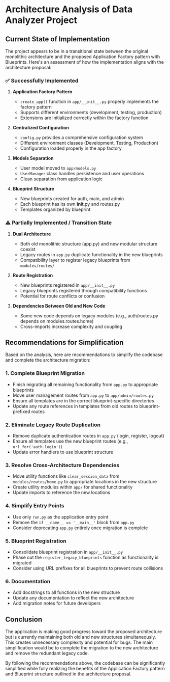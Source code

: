 # Architecture Analysis of Data Analyzer Project

## Current State of Implementation

The project appears to be in a transitional state between the original monolithic architecture and the proposed Application Factory pattern with Blueprints. Here's an assessment of how the implementation aligns with the architecture proposal:

### ✅ Successfully Implemented

1. **Application Factory Pattern**
   - `create_app()` function in `app/__init__.py` properly implements the factory pattern
   - Supports different environments (development, testing, production)
   - Extensions are initialized correctly within the factory function

2. **Centralized Configuration**
   - `config.py` provides a comprehensive configuration system
   - Different environment classes (Development, Testing, Production)
   - Configuration loaded properly in the app factory

3. **Models Separation**
   - User model moved to `app/models.py`
   - `UserManager` class handles persistence and user operations
   - Clean separation from application logic

4. **Blueprint Structure**
   - New blueprints created for auth, main, and admin
   - Each blueprint has its own __init__.py and routes.py
   - Templates organized by blueprint

### ⚠️ Partially Implemented / Transition State

1. **Dual Architecture**
   - Both old monolithic structure (app.py) and new modular structure coexist
   - Legacy routes in `app.py` duplicate functionality in the new blueprints
   - Compatibility layer to register legacy blueprints from `modules/routes/`

2. **Route Registration**
   - New blueprints registered in `app/__init__.py`
   - Legacy blueprints registered through compatibility functions
   - Potential for route conflicts or confusion

3. **Dependencies Between Old and New Code**
   - Some new code depends on legacy modules (e.g., auth/routes.py depends on modules.routes.home)
   - Cross-imports increase complexity and coupling

## Recommendations for Simplification

Based on the analysis, here are recommendations to simplify the codebase and complete the architecture migration:

### 1. Complete Blueprint Migration

- Finish migrating all remaining functionality from `app.py` to appropriate blueprints
- Move user management routes from `app.py` to `app/admin/routes.py`
- Ensure all templates are in the correct blueprint-specific directories
- Update any route references in templates from old routes to blueprint-prefixed routes

### 2. Eliminate Legacy Route Duplication

- Remove duplicate authentication routes in `app.py` (login, register, logout)
- Ensure all templates use the new blueprint routes (e.g., `url_for('auth.login')`)
- Update error handlers to use blueprint structure

### 3. Resolve Cross-Architecture Dependencies

- Move utility functions like `clear_session_data` from `modules/routes/home.py` to appropriate locations in the new structure
- Create utility modules within `app/` for shared functionality
- Update imports to reference the new locations

### 4. Simplify Entry Points

- Use only `run.py` as the application entry point
- Remove the `if __name__ == '__main__'` block from `app.py`
- Consider deprecating `app.py` entirely once migration is complete

### 5. Blueprint Registration

- Consolidate blueprint registration in `app/__init__.py`
- Phase out the `register_legacy_blueprints` function as functionality is migrated
- Consider using URL prefixes for all blueprints to prevent route collisions

### 6. Documentation

- Add docstrings to all functions in the new structure
- Update any documentation to reflect the new architecture
- Add migration notes for future developers

## Conclusion

The application is making good progress toward the proposed architecture but is currently maintaining both old and new structures simultaneously. This creates unnecessary complexity and potential for bugs. The main simplification would be to complete the migration to the new architecture and remove the redundant legacy code.

By following the recommendations above, the codebase can be significantly simplified while fully realizing the benefits of the Application Factory pattern and Blueprint structure outlined in the architecture proposal.
